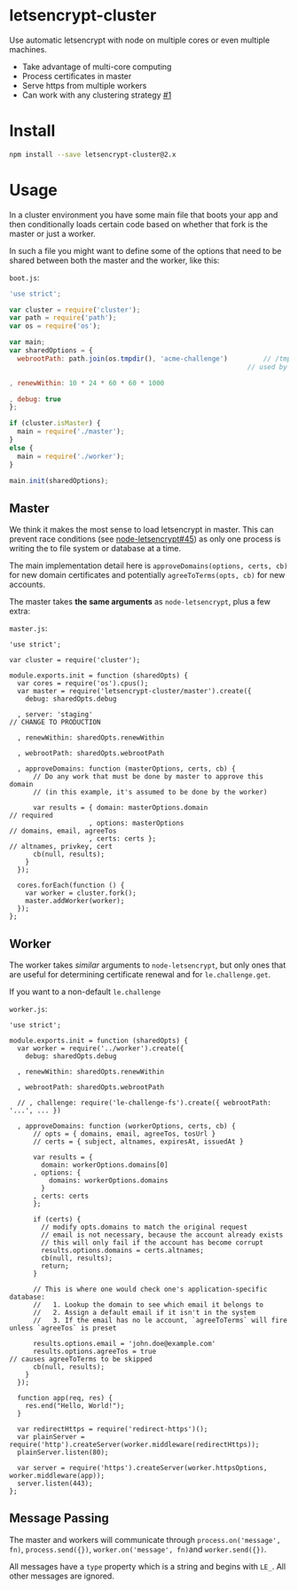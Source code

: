 letsencrypt-cluster
===================

Use automatic letsencrypt with node on multiple cores or even multiple machines.

* Take advantage of multi-core computing
* Process certificates in master
* Serve https from multiple workers
* Can work with any clustering strategy [#1](https://github.com/Daplie/letsencrypt-cluster/issues/1)

Install
=======

```bash
npm install --save letsencrypt-cluster@2.x
```

Usage
=====

In a cluster environment you have some main file that boots your app
and then conditionally loads certain code based on whether that fork
is the master or just a worker.

In such a file you might want to define some of the options that need
to be shared between both the master and the worker, like this:

`boot.js`:
```javascript
'use strict';

var cluster = require('cluster');
var path = require('path');
var os = require('os');

var main;
var sharedOptions = {
  webrootPath: path.join(os.tmpdir(), 'acme-challenge')			// /tmp/acme-challenge
                                                            // used by le-challenge-fs, the default plugin

, renewWithin: 10 * 24 * 60 * 60 * 1000 										// 10 days before expiration

, debug: true
};

if (cluster.isMaster) {
  main = require('./master');
}
else {
  main = require('./worker');
}

main.init(sharedOptions);
```

Master
------

We think it makes the most sense to load letsencrypt in master.
This can prevent race conditions (see [node-letsencrypt#45](https://github.com/Daplie/node-letsencrypt/issues/45))
as only one process is writing the to file system or database at a time.

The main implementation detail here is `approveDomains(options, certs, cb)` for new domain certificates
and potentially `agreeToTerms(opts, cb)` for new accounts.

The master takes **the same arguments** as `node-letsencrypt`, plus a few extra:

`master.js`:
```
'use strict';

var cluster = require('cluster');

module.exports.init = function (sharedOpts) {
  var cores = require('os').cpus();
  var master = require('letsencrypt-cluster/master').create({
    debug: sharedOpts.debug

  , server: 'staging'                                                       // CHANGE TO PRODUCTION

  , renewWithin: sharedOpts.renewWithin

  , webrootPath: sharedOpts.webrootPath

  , approveDomains: function (masterOptions, certs, cb) {
      // Do any work that must be done by master to approve this domain
      // (in this example, it's assumed to be done by the worker)

      var results = { domain: masterOptions.domain                          // required
                    , options: masterOptions                                // domains, email, agreeTos
                    , certs: certs };                                       // altnames, privkey, cert
      cb(null, results);
    }
  });

  cores.forEach(function () {
    var worker = cluster.fork();
    master.addWorker(worker);
  });
};
```

Worker
------

The worker takes *similar* arguments to `node-letsencrypt`,
but only ones that are useful for determining certificate
renewal and for `le.challenge.get`.

If you want to  a non-default `le.challenge`

`worker.js`:
```
'use strict';

module.exports.init = function (sharedOpts) {
  var worker = require('../worker').create({
    debug: sharedOpts.debug

  , renewWithin: sharedOpts.renewWithin

  , webrootPath: sharedOpts.webrootPath

  // , challenge: require('le-challenge-fs').create({ webrootPath: '...', ... })

  , approveDomains: function (workerOptions, certs, cb) {
      // opts = { domains, email, agreeTos, tosUrl }
      // certs = { subject, altnames, expiresAt, issuedAt }

      var results = {
        domain: workerOptions.domains[0]
      , options: {
          domains: workerOptions.domains
        }
      , certs: certs
      };

      if (certs) {
        // modify opts.domains to match the original request
        // email is not necessary, because the account already exists
        // this will only fail if the account has become corrupt
        results.options.domains = certs.altnames;
        cb(null, results);
        return;
      }

      // This is where one would check one's application-specific database:
      //   1. Lookup the domain to see which email it belongs to
      //   2. Assign a default email if it isn't in the system
      //   3. If the email has no le account, `agreeToTerms` will fire unless `agreeTos` is preset

      results.options.email = 'john.doe@example.com'
      results.options.agreeTos = true                                 // causes agreeToTerms to be skipped
      cb(null, results);
    }
  });

  function app(req, res) {
    res.end("Hello, World!");
  }

  var redirectHttps = require('redirect-https')();
  var plainServer = require('http').createServer(worker.middleware(redirectHttps));
  plainServer.listen(80);

  var server = require('https').createServer(worker.httpsOptions, worker.middleware(app));
  server.listen(443);
};
```

Message Passing
---------------

The master and workers will communicate through `process.on('message', fn)`, `process.send({})`,
`worker.on('message', fn)`and `worker.send({})`.

All messages have a `type` property which is a string and begins with `LE_`.
All other messages are ignored.
